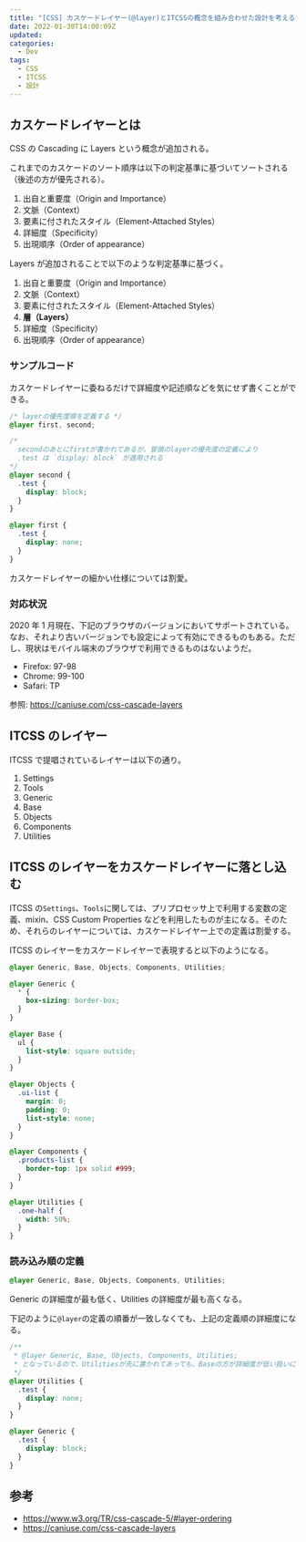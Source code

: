 ```yaml
---
title: "[CSS] カスケードレイヤー(@layer)とITCSSの概念を組み合わせた設計を考える"
date: 2022-01-30T14:00:09Z
updated:
categories:
  - Dev
tags:
  - CSS
  - ITCSS
  - 設計
---
```


## カスケードレイヤーとは

CSS の Cascading に Layers という概念が追加される。

これまでのカスケードのソート順序は以下の判定基準に基づいてソートされる（後述の方が優先される）。

1. 出自と重要度（Origin and Importance）
2. 文脈（Context）
3. 要素に付されたスタイル（Element-Attached Styles）
4. 詳細度（Specificity）
5. 出現順序（Order of appearance）

Layers が追加されることで以下のような判定基準に基づく。

1. 出自と重要度（Origin and Importance）
2. 文脈（Context）
3. 要素に付されたスタイル（Element-Attached Styles）
4. **層（Layers）**
5. 詳細度（Specificity）
6. 出現順序（Order of appearance）

### サンプルコード

カスケードレイヤーに委ねるだけで詳細度や記述順などを気にせず書くことができる。

```css
/* layerの優先度順を定義する */
@layer first, second;

/* 
  secondのあとにfirstが書かれてあるが、冒頭のlayerの優先度の定義により
  .test は `display: block` が適用される
*/
@layer second {
  .test {
    display: block;
  }
}

@layer first {
  .test {
    display: none;
  }
}
```

カスケードレイヤーの細かい仕様については割愛。

### 対応状況

2020 年 1 月現在、下記のブラウザのバージョンにおいてサポートされている。なお、それより古いバージョンでも設定によって有効にできるものもある。ただし、現状はモバイル端末のブラウザで利用できるものはないようだ。

- Firefox: 97-98
- Chrome: 99-100
- Safari: TP

参照: https://caniuse.com/css-cascade-layers

## ITCSS のレイヤー

ITCSS で提唱されているレイヤーは以下の通り。

1. Settings
2. Tools
3. Generic
4. Base
5. Objects
6. Components
7. Utilities

## ITCSS のレイヤーをカスケードレイヤーに落とし込む

ITCSS の`Settings`、`Tools`に関しては、プリプロセッサ上で利用する変数の定義、mixin、CSS Custom Properties などを利用したものが主になる。そのため、それらのレイヤーについては、カスケードレイヤー上での定義は割愛する。

ITCSS のレイヤーをカスケードレイヤーで表現すると以下のようになる。

```css
@layer Generic, Base, Objects, Components, Utilities;

@layer Generic {
  * {
    box-sizing: border-box;
  }
}

@layer Base {
  ul {
    list-style: square outside;
  }
}

@layer Objects {
  .ui-list {
    margin: 0;
    padding: 0;
    list-style: none;
  }
}

@layer Components {
  .products-list {
    border-top: 1px solid #999;
  }
}

@layer Utilities {
  .one-half {
    width: 50%;
  }
}
```

### 読み込み順の定義

```css
@layer Generic, Base, Objects, Components, Utilities;
```

Generic の詳細度が最も低く、Utilities の詳細度が最も高くなる。

下記のように`@layer`の定義の順番が一致しなくても、上記の定義順の詳細度になる。

```css
/**
 * @layer Generic, Base, Objects, Components, Utilities;
 * となっているので、Utilitiesが先に書かれてあっても、Baseの方が詳細度が低い扱いになる
 */
@layer Utilities {
  .test {
    display: none;
  }
}

@layer Generic {
  .test {
    display: block;
  }
}
```

## 参考

- https://www.w3.org/TR/css-cascade-5/#layer-ordering
- https://caniuse.com/css-cascade-layers

